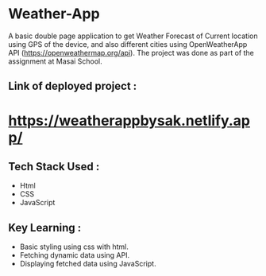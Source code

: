 # Weather-App
A basic double page application to get Weather Forecast of Current location using GPS of the device,
and also different cities using OpenWeatherApp API (https://openweathermap.org/api).
The project was done as part of the assignment at Masai School.

## Link of  deployed project : 
# https://weatherappbysak.netlify.app/

## Tech Stack Used :
- Html
- CSS
- JavaScript

## Key Learning :
- Basic styling using css with html.
- Fetching dynamic data using API.
- Displaying fetched data using JavaScript.

